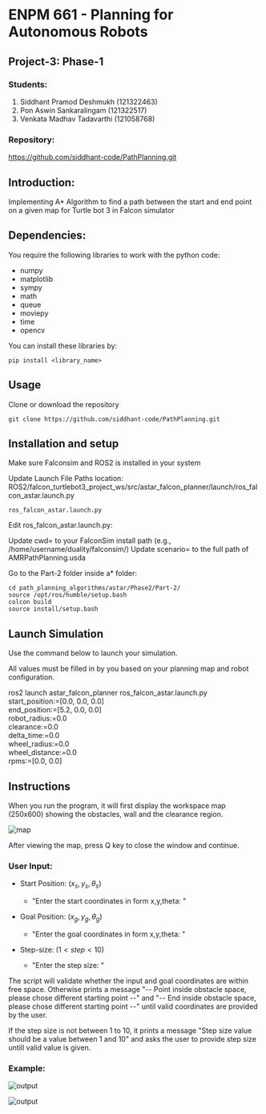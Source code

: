 # ENPM 661 - Planning for Autonomous Robots
## Project-3: Phase-1

### Students:

1) Siddhant Pramod Deshmukh (121322463)
2) Pon Aswin Sankaralingam (121322517)
3) Venkata Madhav Tadavarthi (121058768)

### Repository:
https://github.com/siddhant-code/PathPlanning.git

## Introduction:

Implementing A* Algorithm to find a path between the start and end point on a given map for Turtle bot 3 in Falcon simulator

## Dependencies:

You require the following libraries to work with the python code:

- numpy
- matplotlib
- sympy
- math
- queue
- moviepy
- time
- opencv

You can install these libraries by:

```
pip install <library_name>
```

## Usage

Clone or download the repository

```
git clone https://github.com/siddhant-code/PathPlanning.git
```

## Installation and setup 

Make sure Falconsim and ROS2 is installed in your system

Update Launch File Paths
location: ROS2/falcon_turtlebot3_project_ws/src/astar_falcon_planner/launch/ros_falcon_astar.launch.py

```
ros_falcon_astar.launch.py
```

Edit ros_falcon_astar.launch.py:

Update cwd= to your FalconSim install path (e.g., /home/username/duality/falconsim/)
Update scenario= to the full path of AMRPathPlanning.usda


Go to the Part-2 folder inside a* folder:

```
cd path_planning_algorithms/astar/Phase2/Part-2/
source /opt/ros/humble/setup.bash
colcon build
source install/setup.bash
```

## Launch Simulation
Use the command below to launch your simulation.

All values must be filled in by you based on your planning map and robot configuration.

ros2 launch astar_falcon_planner ros_falcon_astar.launch.py \
    start_position:=[0.0, 0.0, 0.0] \
    end_position:=[5.2, 0.0, 0.0] \
    robot_radius:=0.0 \
    clearance:=0.0 \
    delta_time:=0.0 \
    wheel_radius:=0.0 \
    wheel_distance:=0.0 \
    rpms:=[0.0, 0.0]

## Instructions

When you run the program, it will first display the workspace map (250x600) showing the obstacles, wall and the clearance region.

![map](./assets/map.png)

After viewing the map, press Q key to close the window and continue.

### User Input:

- Start Position: ($x_s,y_s,\theta_s$) 
    - "Enter the start coordinates in form x,y,theta: "

- Goal Position: ($x_g,y_g,\theta_g$) 
    - "Enter the goal coordinates in form x,y,theta: "

- Step-size: ($1 < step < 10$)
    - "Enter the step size: "

The script will validate whether the input and goal coordinates are within free space. Otherwise prints a message "-- Point inside obstacle space, please chose different starting point --" and "-- End inside obstacle space, please chose different starting point --" until valid coordinates are provided by the user. 

If the step size is not between 1 to 10, it prints a message "Step size value should be a value between 1 and 10" and asks the user to provide step size untill valid value is given.

### Example:

![output](./assets/output.png)

![output](./assets/output.gif)


